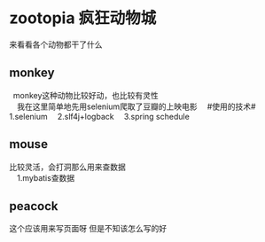 # zootopia 疯狂动物城
来看看各个动物都干了什么

## monkey ##  
&ensp;monkey这种动物比较好动，也比较有灵性  
&ensp;&ensp;我在这里简单地先用selenium爬取了豆瓣的上映电影 
&ensp;&ensp;#使用的技术# 
&ensp;&ensp;1.selenium 
&ensp;&ensp;2.slf4j+logback 
&ensp;&ensp;3.spring schedule 

## mouse ## 
比较灵活，会打洞那么用来查数据  
&ensp;&ensp;1.mybatis查数据  

## peacock ##  
这个应该用来写页面呀 但是不知该怎么写的好  
